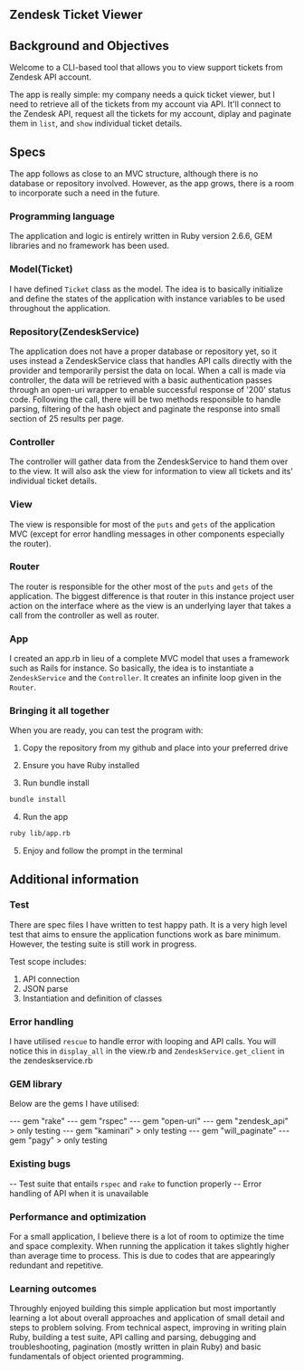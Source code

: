 ## Zendesk Ticket Viewer


## Background and Objectives

Welcome to a CLI-based tool that allows you to view support tickets from Zendesk API account.

The app is really simple: my company needs a quick ticket viewer, but I need to retrieve all of the tickets from my account via API. It'll connect to the Zendesk API, request all the tickets for my account, diplay and paginate them in `list`, and `show` individual ticket details.


## Specs

The app follows as close to an MVC structure, although there is no database or repository involved. However, as the app grows, there is a room to incorporate such a need in the future.


### Programming language

The application and logic is entirely written in Ruby version 2.6.6, GEM libraries and no framework has been used.


### Model(Ticket)

I have defined `Ticket` class as the model. The idea is to basically initialize and define the states of the application with instance variables to be used throughout the application.


### Repository(ZendeskService)

The application does not have a proper database or repository yet, so it uses instead a ZendeskService class that handles API calls directly with the provider and temporarily persist the data on local. When a call is made via controller, the data will be retrieved with a basic authentication passes through an open-uri wrapper to enable successful response of '200' status code. Following the call, there will be two methods responsible to handle parsing, filtering of the hash object and paginate the response into small section of 25 results per page. 


### Controller

The controller will gather data from the ZendeskService to hand them over to the view. It will also ask the view for information to view all tickets and its' individual ticket details.


### View

The view is responsible for most of the `puts` and `gets` of the application MVC (except for error handling messages in other components especially the router).


### Router

The router is responsible for the other most of the `puts` and `gets` of the application. The biggest difference is that router in this instance project user action on the interface where as the view is an underlying layer that takes a call from the controller as well as router.


### App

I created an app.rb in lieu of a complete MVC model that uses a framework such as Rails for instance. So basically, the idea is to instantiate a `ZendeskService` and the `Controller`. It creates an infinite loop given in the `Router`. 


### Bringing it all together

When you are ready, you can test the program with:

1) Copy the repository from my github and place into your preferred drive

2) Ensure you have Ruby installed

3) Run bundle install

```bash
bundle install
```

4) Run the app

```bash
ruby lib/app.rb
```

5) Enjoy and follow the prompt in the terminal


## Additional information


### Test

There are spec files I have written to test happy path. It is a very high level test that aims to ensure the application functions work as bare minimum. However, the testing suite is still work in progress.

Test scope includes:

1) API connection
2) JSON parse
3) Instantiation and definition of classes


### Error handling

I have utilised `rescue` to handle error with looping and API calls. You will notice this in `display_all` in the view.rb and `ZendeskService.get_client` in the zendeskservice.rb


### GEM library

Below are the gems I have utilised:

--- gem "rake"
--- gem "rspec"
--- gem "open-uri"
--- gem "zendesk_api" > only testing
--- gem "kaminari" > only testing
--- gem "will_paginate"
--- gem "pagy" > only testing


### Existing bugs

-- Test suite that entails `rspec` and `rake` to function properly
-- Error handling of API when it is unavailable


### Performance and optimization

For a small application, I believe there is a lot of room to optimize the time and space complexity. When running the application it takes slightly higher than average time to process. This is due to codes that are appearingly redundant and repetitive.  


### Learning outcomes

Throughly enjoyed building this simple application but most importantly learning a lot about overall approaches and application of small detail and steps to problem solving. From technical aspect, improving in writing plain Ruby, building a test suite, API calling and parsing, debugging and troubleshooting, pagination (mostly written in plain Ruby) and basic fundamentals of object oriented programming.
